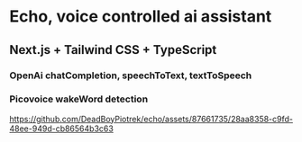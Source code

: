 # Echo, voice controlled ai assistant

## Next.js + Tailwind CSS + TypeScript

### OpenAi chatCompletion, speechToText, textToSpeech

### Picovoice wakeWord detection


https://github.com/DeadBoyPiotrek/echo/assets/87661735/28aa8358-c9fd-48ee-949d-cb86564b3c63

